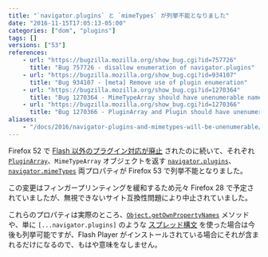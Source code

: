 ```yaml
---
title: "`navigator.plugins` と `mimeTypes` が列挙不能となりました"
date: "2016-11-15T17:05:13-05:00"
categories: ["dom", "plugins"]
tags: []
versions: ["53"]
references:
    - url: "https://bugzilla.mozilla.org/show_bug.cgi?id=757726"
      title: "Bug 757726 - disallow enumeration of navigator.plugins"
    - url: "https://bugzilla.mozilla.org/show_bug.cgi?id=934107"
      title: "Bug 934107 - [meta] Remove use of plugin enumeration"
    - url: "https://bugzilla.mozilla.org/show_bug.cgi?id=1270364"
      title: "Bug 1270364 - MimeTypeArray should have unenumerable named properties per spec"
    - url: "https://bugzilla.mozilla.org/show_bug.cgi?id=1270366"
      title: "Bug 1270366 - PluginArray and Plugin should have unenumerable own properties per spec"
aliases:
    - "/docs/2016/navigator-plugins-and-mimetypes-will-be-unenumerable/"
---
```

Firefox 52 で [Flash 以外のプラグイン対応が廃止](https://www.fxsitecompat.com/ja/docs/2016/plug-in-support-has-been-dropped-other-than-flash/) されたのに続いて、それぞれ [`PluginArray`](https://developer.mozilla.org/ja/docs/Web/API/PluginArray)、`MimeTypeArray` オブジェクトを返す  [`navigator.plugins`](https://developer.mozilla.org/ja/docs/Web/API/NavigatorPlugins/plugins)、[`navigator.mimeTypes`](https://developer.mozilla.org/ja/docs/Web/API/NavigatorPlugins/mimeTypes) 両プロパティが Firefox 53 で列挙不能となりました。

この変更はフィンガープリンティングを緩和するため元々 Firefox 28 で予定されていましたが、無視できないサイト互換性問題により中止されていました。

これらのプロパティは実際のところ、[`Object.getOwnPropertyNames`](https://developer.mozilla.org/ja/docs/Web/JavaScript/Reference/Global_Objects/Object/getOwnPropertyNames) メソッドや、単に `[...navigator.plugins]` のような [スプレッド構文](https://developer.mozilla.org/ja/docs/Web/JavaScript/Reference/Operators/Spread_operator) を使った場合は今後も列挙可能ですが、Flash Player がインストールされている場合にそれが含まれるだけになるので、もはや意味をなしません。
